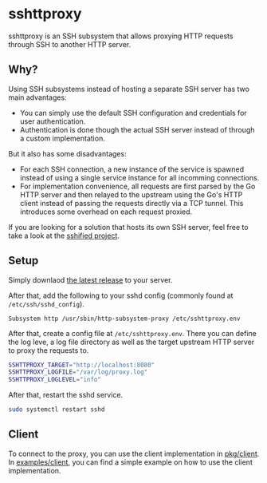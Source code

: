 # sshttproxy

sshttproxy is an SSH subsystem that allows proxying HTTP requests through SSH to another HTTP server.

## Why?

Using SSH subsystems instead of hosting a separate SSH server has two main advantages:

- You can simply use the default SSH configuration and credentials for user authentication.
- Authentication is done though the actual SSH server instead of through a custom implementation.

But it also has some disadvantages:

- For each SSH connection, a new instance of the service is spawned instead of using a single service instance for all incomming connections.
- For implementation convenience, all requests are first parsed by the Go HTTP server and then relayed to the upstream using the Go's HTTP client instead of passing the requests directly via a TCP tunnel. This introduces some overhead on each request proxied.

If you are looking for a solution that hosts its own SSH server, feel free to take a look at the [sshified project](https://github.com/hoffie/sshified).

## Setup

Simply downlaod [the latest release](https://github.com/zekroTJA/sshttproxy/releases) to your server.

After that, add the following to your sshd config (commonly found at `/etc/ssh/sshd_config`).
```
Subsystem http /usr/sbin/http-subsystem-proxy /etc/sshttproxy.env
```

After that, create a config file at `/etc/sshttproxy.env`. There you can define the log leve, a log file directory as well as the target upstream HTTP server to proxy the requests to.
```bash
SSHTTPROXY_TARGET="http://localhost:8080"
SSHTTPROXY_LOGFILE="/var/log/proxy.log"
SSHTTPROXY_LOGLEVEL="info"
```

After that, restart the sshd service.
```bash
sudo systemctl restart sshd
```

## Client

To connect to the proxy, you can use the client implementation in [pkg/client](pkg/client). In [examples/client](examples/client), you can find a simple example on how to use the client implementation.
